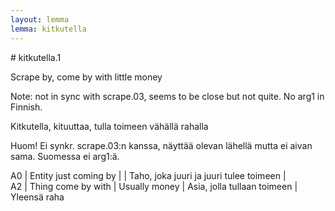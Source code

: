 ```yaml
---
layout: lemma
lemma: kitkutella
---
```


<div class="sense">
# <span class="sensename">kitkutella.1</span>

<span class="description">Scrape by, come by with little money</span>

Note: not in sync with scrape.03, seems to be close but not quite. No arg1 in Finnish.

<span class="description">Kitkutella, kituuttaa, tulla toimeen vähällä rahalla</span>

Huom! Ei synkr. scrape.03:n kanssa, näyttää olevan lähellä mutta ei aivan sama. Suomessa ei arg1:ä.

A0 | Entity just coming by |   | Taho, joka juuri ja juuri tulee toimeen |  
A2 | Thing come by with | Usually money | Asia, jolla tullaan toimeen | Yleensä raha

</div>

